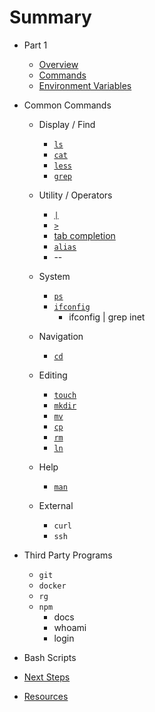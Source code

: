 # Summary

* Part 1
    * [Overview](/lessons/00-shells-terminals-command-lines.md)
    * [Commands](/lessons/00-commands.md)
    * [Environment Variables](/lessons/99-environment-variables.md)
* Common Commands
    * Display / Find
      * [`ls`](/commands/ls.md)
      * [`cat`](/commands/cat.md)
      * [`less`](/commands/less.md)
      * [`grep`](/commands/grep.md)

    * Utility / Operators
      * [`|`](/commands/pipe.md)
      * [`>`](/commands/redirection.md)
      * [tab completion](/commands/tab-completion.md)
      * [`alias`](/commands/alias.md)
      * --

    * System
      * [`ps`](/commands/ps.md)
      * [`ifconfig`](/commands/ifconfig.md)
        - ifconfig | grep inet

    * Navigation
      * [`cd`](/commands/cd.md)

    * Editing
      * [`touch`](/commands/touch.md)
      * [`mkdir`](/commands/mkdir.md)
      * [`mv`](/commands/mv.md)
      * [`cp`](/commands/cp.md)
      * [`rm`](/commands/rm.md)
      * [`ln`](/commands/ln.md)

    * Help
      * [`man`](/commands/man.md)

    * External
      * `curl`
      * `ssh`

* Third Party Programs
    * `git`
    * `docker`
    * `rg`
    * `npm`
      * docs
      * whoami
      * login

* Bash Scripts

* [Next Steps](lessons/99-next-steps.md)

* [Resources](resources.md)




